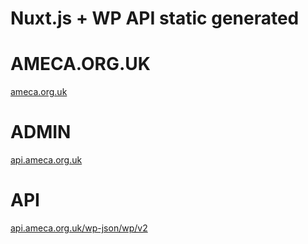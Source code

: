 # Nuxt.js + WP API static generated

# AMECA.ORG.UK
[ameca.org.uk](https://ameca.org.uk/)

# ADMIN
[api.ameca.org.uk](https://api.ameca.org.uk/)

# API
[api.ameca.org.uk/wp-json/wp/v2](https://api.ameca.org.uk/wp-json/wp/v2)
